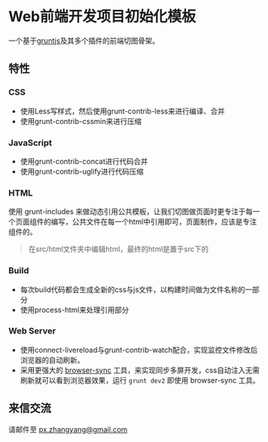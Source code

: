 # Web前端开发项目初始化模板
一个基于[gruntjs](http://gruntjs.org)及其多个插件的前端切图骨架。

## 特性

### CSS
- 使用Less写样式，然后使用grunt-contrib-less来进行编译、合并
- 使用grunt-contrib-cssmin来进行压缩

### JavaScript
- 使用grunt-contrib-concat进行代码合并
- 使用grunt-contrib-uglify进行代码压缩

### HTML
使用 grunt-includes 来做动态引用公共模板，让我们切图做页面时更专注于每一个页面组件的编写，公共文件在每一个html中引用即可，页面制作，应该是专注组件的。

> 在src/html文件夹中编辑html，最终的html是置于src下的

### Build
- 每次build代码都会生成全新的css与js文件，以构建时间做为文件名称的一部分
- 使用process-html来处理引用部分

### Web Server
- 使用connect-livereload与grunt-contrib-watch配合，实现监控文件修改后浏览器的自动刷新。
- 采用更强大的 [browser-sync](https://github.com/shakyShane/browser-sync) 工具，来实现同步多屏开发，css自动注入无需刷新就可以看到浏览器效果，运行 `grunt dev2` 即使用 browser-sync 工具。

## 来信交流
请邮件至 [px.zhangyang@gmail.com](mailto:px.zhangyang@gmail.com)
